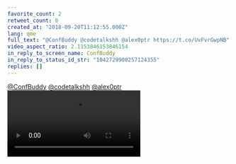 ```yaml
---
favorite_count: 2
retweet_count: 0
created_at: "2018-09-20T11:12:55.000Z"
lang: qme
full_text: "@ConfBuddy @codetalkshh @alex0ptr https://t.co/UvFvrGwpNB"
video_aspect_ratio: 2.1153846153846154
in_reply_to_screen_name: ConfBuddy
in_reply_to_status_id_str: "1042729908257124355"
replies: []
---
```


[@ConfBuddy](https://twitter.com/ConfBuddy)
[@codetalkshh](https://twitter.com/codetalkshh)
[@alex0ptr](https://twitter.com/alex0ptr)
![Embedded Video](https://twitter-media-coderbyheart.s3.eu-north-1.amazonaws.com/1042733339269050368-DniIcLJWsAAnGIS.mp4)
